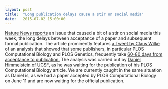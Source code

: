 ```yaml
---
layout: post
title:  "Long publication delays cause a stir on social media"
date:   2015-07-02 15:00:00
---
```

[Nature News reports](http://www.nature.com/news/long-wait-for-publication-plagues-many-journals-1.17901) an issue that caused a bit of a stir on social media this week, the long delays between acceptance of a paper and subsequent formal publication. The article prominently features [a Tweet by Claus Wilke](https://twitter.com/ClausWilke/status/615892261100871680) of an analysis that showed that some publishers, in particular PLOS Computational Biology and PLOS Genetics, frequently take [60-80 days from acceptance to publication.](http://blog.dhimmel.com/plos-and-publishing-delays/) The analysis was carried out by [Daniel Himmelstein of UCSF,](https://twitter.com/dhimmel/status/615624280026394625) as he was waiting for the publication of his PLOS Computational Biology article. We are currently caught in the same situation as Daniel is, as we had a paper accepted by PLOS Computational Biology on June 11 and are now waiting for the official publication.
